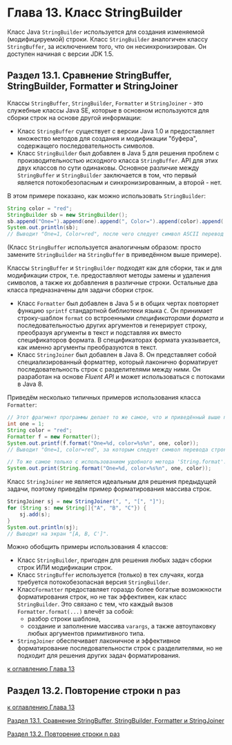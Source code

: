 # Глава 13. Класс StringBuilder

Класс Java `StringBuilder` используется для создания изменяемой (модифицируемой) строки. Класс `StringBuilder` аналогичен классу `StringBuffer`, за исключением того, что он несинхронизирован. Он доступен начиная с версии JDK 1.5.

## Раздел 13.1. Сравнение StringBuffer, StringBuilder, Formatter и StringJoiner

Классы `StringBuffer`, `StringBuilder`, `Formatter` и `StringJoiner` - это служебные классы Java SE, которые в основном используются для сборки строк на основе другой информации:

+ Класс `StringBuffer` существует с версии Java 1.0 и предоставляет множество методов для создания и модификации "буфера", содержащего последовательность символов.
+ Класс `StringBuilder` был добавлен в Java 5 для решения проблем с производительностью исходного класса `StringBuffer`. API для этих двух классов по сути одинаковы. Основное различие между `StringBuffer` и `StringBuilder` заключается в том, что первый является потокобезопасным и синхронизированным, а второй - нет.

В этом примере показано, как можно использовать `StringBuilder`:

```java
String color = "red";
StringBuilder sb = new StringBuilder();
sb.append("One=").append(one).append(", Color=").append(color).append('\n');
System.out.println(sb);
// Выводит "One=1, Color=red", после чего следует символ ASCII перевод строки.
```

(Класс `StringBuffer` используется аналогичным образом: просто замените `StringBuilder` на `StringBuffer` в приведённом выше примере).

Классы `StringBuffer` и `StringBuilder` подходят как для сборки, так и для модификации строк, т.е. предоставляют методы замены и удаления символов, а также их добавления в различные строки. Остальные два класса предназначены для задачи сборки строк.

+ Класс `Formatter` был добавлен в Java 5 и в общих чертах повторяет функцию `sprintf` стандартной библиотеки языка `C`. Он принимает строку-шаблон `format` со встроенными _спецификаторами формата_ и последовательностью других аргументов и генерирует строку, преобразуя аргументы в текст и подставляя их вместо спецификаторов формата. В спецификаторах формата указывается, как именно аргументы преобразуются в текст.
+ Класс `StringJoiner` был добавлен в Java 8. Он представляет собой специализированный форматтер, который лаконично форматирует последовательность строк с разделителями между ними. Он разработан на основе _Fluent API_ и может использоваться с потоками в Java 8.

Приведём несколько типичных примеров использования класса `Formatter`:

```java
// Этот фрагмент программы делает то же самое, что и приведённый выше пример с классом StringBuilder
int one = 1;
String color = "red";
Formatter f = new Formatter();
System.out.printf(f.format("One=%d, color=%s%n", one, color));
// Выводит "One=1, color=red", за которым следует символ перевода строки

// То же самое только с использованием удобного метода 'String.format'.
System.out.print(String.format("One=%d, color=%s%n", one, color));
```

Класс `StringJoiner` не является идеальным для решения предыдущей задачи, поэтому приведём пример форматирования массива строк.

```java
StringJoiner sj = new StringJoiner(", ", "[", "]");
for (String s: new String[]{"A", "B", "C"}) {
    sj.add(s);
}
System.out.println(sj);
// Выводит на экран "[A, B, C']".
```

Можно обобщить примеры использования 4 классов:
+ Класс `StringBuilder`, пригоден для решения любых задач сборки строк ИЛИ модификации строк.
+ Класс `StringBuffer` используется (только) в тех случаях, когда требуется потокобезопасная версия `StringBuilder`.
+ Класс`Formatter` предоставляет гораздо более богатые возможности форматирования строк, но не так эффективен, как класс `StringBuilder`. Это связано с тем, что каждый вызов `Formatter.format(...)` влечёт за собой:
  + разбор строки шаблона,
  + создание и заполнение массива `varargs`, а также автоупаковку любых аргументов примитивного типа.
+ `StringJoiner` обеспечивает лаконичное и эффективное форматирование последовательности строк с разделителями, но не подходит для решения других задач форматирования.

[к оглавлению Глава 13](#глава-13-класс-stringbuilder)

## Раздел 13.2. Повторение строки n раз



[к оглавлению Глава 13](#глава-13-класс-stringbuilder)

[Раздел 13.1. Сравнение StringBuffer, StringBuilder, Formatter и StringJoiner](#раздел-131-сравнение-stringbuffer-stringbuilder-formatter-и-stringjoiner)

[Раздел 13.2. Повторение строки n раз](#раздел-132-повторение-строки-n-раз)
























